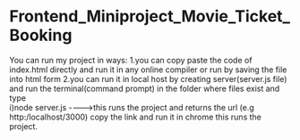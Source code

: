 # Frontend_Miniproject_Movie_Ticket_Booking
You can run my project in ways:
1.you can copy paste the code of index.html directly and run it in any online compiler or run by saving the file into html form
2.you can run it in local host by creating server(server.js file) and run the terminal(command prompt) in the folder where files exist and type  
    i)node server.js ---->this  runs the project and returns the url (e.g http:/localhost/3000) copy the link and run it in chrome 
    this runs the project.
